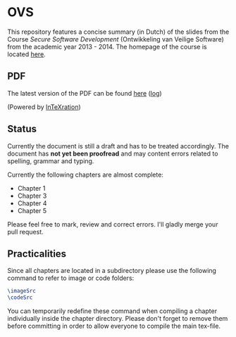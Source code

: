 OVS
===

This repository features a concise summary (in Dutch) of the slides from the Course *Secure Software Development* (Ontwikkeling van Veilige Software) from the academic year 2013 - 2014. The homepage of the course is located [here](http://people.cs.kuleuven.be/~frank.piessens/OVS/).

PDF
---
The latest version of the PDF can be found [here](http://intexration.jonasdevlieghere.com:8000/pdf/JDevlieghere/OVS/main) ([log](http://intexration.jonasdevlieghere.com:8000/log/JDevlieghere/OVS/main))

(Powered by [InTeXration](https://github.com/JDevlieghere/InTeXration))


Status
------

Currently the document is still a draft and has to be treated accordingly. The document has **not yet been proofread** and may content errors related to spelling, grammar and typing.

Currently the following chapters are almost complete:

* Chapter 1
* Chapter 3
* Chapter 4
* Chapter 5

Please feel free to mark, review and correct errors. I'll gladly merge your pull request.

Practicalities
--------------
Since all chapters are located in a subdirectory please use the following command to refer to image or code folders:

```latex
\imageSrc
\codeSrc
```
You can temporarily redefine these command when compiling a chapter individually inside the chapter directory. Please don't forget to remove them before committing in order to allow everyone to compile the main tex-file.
